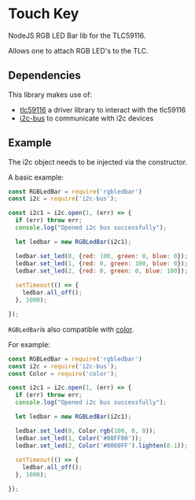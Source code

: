 # Touch Key

NodeJS RGB LED Bar lib for the TLC59116.

Allows one to attach RGB LED's to the TLC.

## Dependencies

This library makes use of:

* [tlc59116](https://www.npmjs.com/package/tlc59116) a driver library to interact with the tlc59116
* [i2c-bus](https://www.npmjs.com/package/i2c-bus) to communicate with i2c devices

## Example

The i2c object needs to be injected via the constructor.

A basic example:

```js
const RGBLedBar = require('rgbledbar')
const i2c = require('i2c-bus');

const i2c1 = i2c.open(1, (err) => {
  if (err) throw err;
  console.log("Opened i2c bus successfully");

  let ledbar = new RGBLedBar(i2c1);

  ledbar.set_led(0, {red: 100, green: 0, blue: 0});
  ledbar.set_led(1, {red: 0, green: 100, blue: 0});
  ledbar.set_led(2, {red: 0, green: 0, blue: 100});
  
  setTimeout(() => {
    ledbar.all_off();
  }, 1000);

});
```

`RGBLedBar`is also compatible with [color](https://www.npmjs.com/package/color).

For example:

```js
const RGBLedBar = require('rgbledbar')
const i2c = require('i2c-bus');
const Color = require('color');

const i2c1 = i2c.open(1, (err) => {
  if (err) throw err;
  console.log("Opened i2c bus successfully");

  let ledbar = new RGBLedBar(i2c1);

  ledbar.set_led(0, Color.rgb(100, 0, 0));
  ledbar.set_led(1, Color('#00FF00'));
  ledbar.set_led(2, Color('#0000FF').lighten(0.1));
  
  setTimeout(() => {
    ledbar.all_off();
  }, 1000);

});
```
